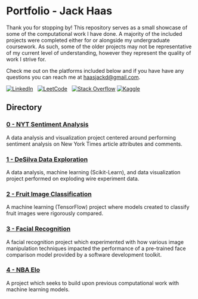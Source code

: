 # Portfolio - Jack Haas

Thank you for stopping by! This repository serves as a small showcase of some of the computational work I have done. A majority of the included projects were completed either for or alongside my undergraduate coursework. As such, some of the older projects may not be representative of my current level of understanding, however they represent the quality of work I strive for.

Check me out on the platforms included below and if you have have any questions you can reach me at [haasjackd@gmail.com](mailto:haasjackd@gmail.com).

[![LinkedIn](https://img.shields.io/badge/linkedin-%230077B5.svg?style=for-the-badge&logo=linkedin&logoColor=white)](https://www.linkedin.com/in/jackhaas/)
&nbsp;
[![LeetCode](https://img.shields.io/badge/LeetCode-000000?style=for-the-badge&logo=LeetCode&logoColor=#d16c06)](https://leetcode.com/haasjack/)
&nbsp;
[![Stack Overflow](https://img.shields.io/badge/-Stackoverflow-FE7A16?style=for-the-badge&logo=stack-overflow&logoColor=white)](https://meta.stackoverflow.com/users/13159994/jack-haas)
[![Kaggle](https://img.shields.io/badge/Kaggle-035a7d?style=for-the-badge&logo=kaggle&logoColor=white)](https://www.kaggle.com/haasjackd)
## Directory

### [0 - NYT Sentiment Analysis](./00-NYT_Sentiment_Analysis/)

A data analysis and visualization project centered around performing sentiment analysis on New York Times article attributes and comments.

### [1 - DeSilva Data Exploration](./01-DeSilva_Data_Exploration/)

A data analysis, machine learning (Scikit-Learn), and data visualization project performed on exploding wire experiment data. 

### [2 - Fruit Image Classification](./02-Fruit_Image_Classification/)

A machine learning (TensorFlow) project where models created to classify fruit images were rigorously compared.

### [3 - Facial Recognition](./03-Facial_Recognition/)

A facial recognition project which experimented with how various image manipulation techniques impacted the performance of a pre-trained face comparison model provided by a software development toolkit. 

### [4 - NBA Elo](./04-NBA_Elo/)

A project which seeks to build upon previous computational work with machine learning models.


